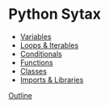 Python Sytax
============

* [Variables](/syntax_variables.md)
* [Loops & Iterables](syntax_loops_collections.md)
* [Conditionals](syntax_conditionals.md)
* [Functions](syntax_functions.md)
* [Classes](syntax_classes.md)
* [Imports & Libraries](syntax_importing.md)

[Outline](../outline.md)
